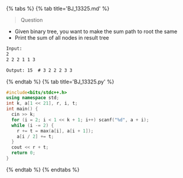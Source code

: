 {% tabs %}
{% tab title='BJ_13325.md' %}

> Question

* Given binary tree, you want to make the sum path to root the same
* Print the sum of all nodes in result tree

```txt
Input:
2
2 2 2 1 1 3

Output: 15  # 3 2 2 2 3 3
```

{% endtab %}
{% tab title='BJ_13325.py' %}

```cpp
#include<bits/stdc++.h>
using namespace std;
int k, a[1 << 21], r, i, t;
int main() {
  cin >> k;
  for (i = 2; i < 1 << k + 1; i++) scanf("%d", a + i);
  while (i -= 2) {
    r += t = max(a[i], a[i + 1]);
    a[i / 2] += t;
  }
  cout << r + t;
  return 0;
}
```

{% endtab %}
{% endtabs %}
